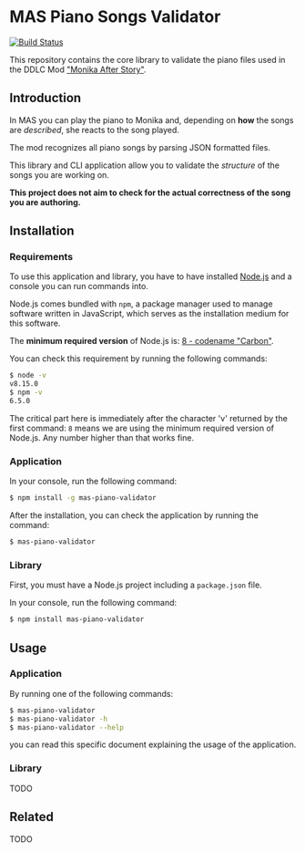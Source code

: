 # MAS Piano Songs Validator

[![Build Status](https://travis-ci.org/niktekusho/mas-piano-validator.svg?branch=master)](https://travis-ci.org/niktekusho/mas-piano-validator)

This repository contains the core library to validate the piano files used in the DDLC Mod ["Monika After Story"](https://github.com/Monika-After-Story/MonikaModDev).

## Introduction

In MAS you can play the piano to Monika and, depending on **how** the songs are *described*, she reacts to the song played.

The mod recognizes all piano songs by parsing JSON formatted files.

This library and CLI application allow you to validate the *structure* of the songs you are working on.

**This project does not aim to check for the actual correctness of the song you are authoring.** 

## Installation

### Requirements
To use this application and library, you have to have installed [Node.js](https://nodejs.org/) and a console you can run commands into.

Node.js comes bundled with `npm`, a package manager used to manage software written in JavaScript, which serves as the installation medium for this software.

The **minimum required version** of Node.js is: [8 - codename "Carbon"](https://github.com/nodejs/Release#release-schedule).

You can check this requirement by running the following commands:

```sh
$ node -v
v8.15.0
$ npm -v
6.5.0
```

The critical part here is immediately after the character 'v' returned by the first command: `8` means we are using the minimum required version of Node.js. Any number higher than that works fine.

### Application

In your console, run the following command:

```sh
$ npm install -g mas-piano-validator
```

After the installation, you can check the application by running the command:

```sh
$ mas-piano-validator
```

### Library

First, you must have a Node.js project including a `package.json` file.

In your console, run the following command:

```sh
$ npm install mas-piano-validator
```

## Usage

### Application

By running one of the following commands:

```sh
$ mas-piano-validator
$ mas-piano-validator -h
$ mas-piano-validator --help
```

you can read this specific document explaining the usage of the application.

### Library

TODO

## Related

TODO


